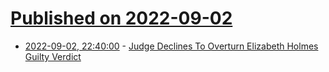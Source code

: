 # [Published on 2022-09-02](index.md)

* [2022-09-02, 22:40:00](https://science.slashdot.org/story/22/09/02/2037239/judge-declines-to-overturn-elizabeth-holmes-guilty-verdict?utm_source=rss1.0mainlinkanon&utm_medium=feed) - [Judge Declines To Overturn Elizabeth Holmes Guilty Verdict](https://science.slashdot.org/story/22/09/02/2037239/judge-declines-to-overturn-elizabeth-holmes-guilty-verdict?utm_source=rss1.0mainlinkanon&utm_medium=feed)
